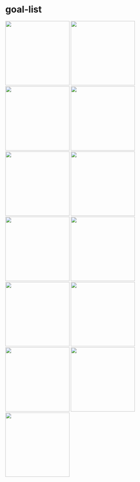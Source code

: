 # goal-list


<img src= "https://user-images.githubusercontent.com/45027799/53946948-7a8c5000-40cd-11e9-8a75-0180ea66e19b.png" width= "200">


<img src= "https://user-images.githubusercontent.com/45027799/53946949-7a8c5000-40cd-11e9-8eb4-d5cb691d81c4.png" width= "200">


<img src= "https://user-images.githubusercontent.com/45027799/53946950-7b24e680-40cd-11e9-9657-db7962667c6a.png" width= "200">


<img src= "https://user-images.githubusercontent.com/45027799/53946952-7b24e680-40cd-11e9-9bdf-0879e13853a2.png" width= "200">


<img src= "https://user-images.githubusercontent.com/45027799/53946953-7b24e680-40cd-11e9-8d00-c4ad6c247acc.png" width= "200">


<img src= "https://user-images.githubusercontent.com/45027799/53946955-7bbd7d00-40cd-11e9-87ca-2b804a1a2eda.png" width= "200">


<img src= "https://user-images.githubusercontent.com/45027799/53946956-7bbd7d00-40cd-11e9-987b-4a51bc9b3a70.png" width= "200">


<img src= "https://user-images.githubusercontent.com/45027799/53946957-7c561380-40cd-11e9-8c9b-e813a294d78a.png" width= "200">


<img src= "https://user-images.githubusercontent.com/45027799/53946958-7c561380-40cd-11e9-9cd3-8716e4254d59.png" width= "200">


<img src= "https://user-images.githubusercontent.com/45027799/53946960-7c561380-40cd-11e9-97e8-38d8ecc8e05a.png" width= "200">


<img src= "https://user-images.githubusercontent.com/45027799/53946961-7ceeaa00-40cd-11e9-9fbc-3bd25914db93.png" width= "200">


<img src= "https://user-images.githubusercontent.com/45027799/53946962-7ceeaa00-40cd-11e9-8adb-9bd418e1f89b.png" width= "200">


<img src= "https://user-images.githubusercontent.com/45027799/53946964-7ceeaa00-40cd-11e9-8fc4-a5cbc279f4f9.png" width= "200">
